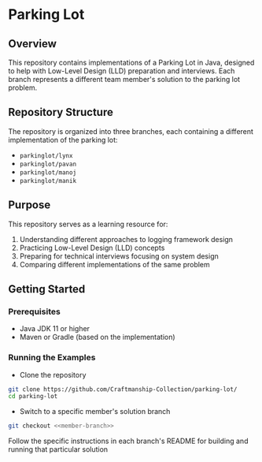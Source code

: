 # Parking Lot

## Overview

This repository contains implementations of a Parking Lot in Java, designed to help with Low-Level Design (LLD) preparation and interviews. Each branch represents a different team member's solution to the parking lot problem.

## Repository Structure

The repository is organized into three branches, each containing a different implementation of the parking lot:

* ```parkinglot/lynx```
* ```parkinglot/pavan```
* ```parkinglot/manoj```
* ```parkinglot/manik```

## Purpose

This repository serves as a learning resource for:

1. Understanding different approaches to logging framework design
2. Practicing Low-Level Design (LLD) concepts
3. Preparing for technical interviews focusing on system design
4. Comparing different implementations of the same problem

## Getting Started

### Prerequisites

* Java JDK 11 or higher
* Maven or Gradle (based on the implementation)

### Running the Examples

* Clone the repository

```bash
git clone https://github.com/Craftmanship-Collection/parking-lot/
cd parking-lot
```

* Switch to a specific member's solution branch

```bash
git checkout <<member-branch>>
```

Follow the specific instructions in each branch's README for building and running that particular solution
